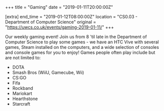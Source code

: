 +++
title = "Gaming"
date = "2019-01-11T20:00:00Z"

[extra]
end_time = "2019-01-12T08:00:00Z"
location = "CS0.03 - Department of Computer Science"
original = "https://uwcs.co.uk/events/gaming-2019-01-11/"
+++

Our weekly gaming event\! Join us from 8 'til late in the Department of Computer Science to play some games - we have an HTC Vive with several games, Steam installed on the computers, and a wide selection of consoles and console games for you to enjoy\! Games people often play include but are not limited to:

  - DOTA  
  - Smash Bros (WiiU, Gamecube, Wii)  
  - CS:GO  
  - Fifa  
  - Rockband  
  - Mariokart  
  - Hearthstone  
  - Starcraft

